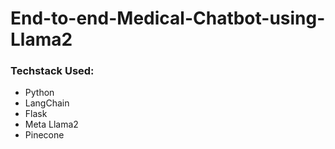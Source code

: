 # End-to-end-Medical-Chatbot-using-Llama2




### Techstack Used:

- Python
- LangChain
- Flask
- Meta Llama2
- Pinecone


